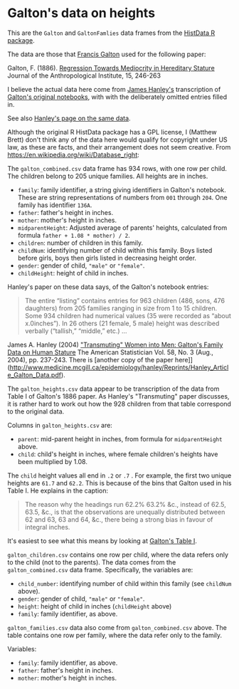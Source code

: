 # Galton's data on heights

This are the `Galton` and `GaltonFamlies` data frames from the [HistData
R package](https://www.rdocumentation.org/packages/HistData).

The data are those that [Francis
Galton](https://en.wikipedia.org/wiki/Francis_Galton) used for the following
paper:

Galton, F. (1886). [Regression Towards Mediocrity in Hereditary Stature](
https://galton.org/essays/1880-1889/galton-1886-jaigi-regression-stature.pdf)
Journal of the Anthropological Institute, 15, 246-263

I believe the actual data here come from [James
Hanley's](http://www.medicine.mcgill.ca/epidemiology/hanley/) transcription of
[Galton's original
notebooks](http://www.medicine.mcgill.ca/epidemiology/hanley/galton/notebook/index.html),
with with the deliberately omitted entries filled in.

See also [Hanley's page on the same
data](http://www.medicine.mcgill.ca/epidemiology/hanley/galton).

Although the original R HistData package has a GPL license, I (Matthew Brett)
don't think any of the data here would qualify for copyright under US law, as
these are facts, and their arrangement does not seem creative. From
<https://en.wikipedia.org/wiki/Database_right>:

The `galton_combined.csv` data frame has 934 rows, with one row per child.
The children belong to 205 unique families.  All heights are in inches.

* `family`: family identifier, a string giving identifiers in Galton's
  notebook.  These are string representations of numbers from `001` through
  `204`. One family has identifier `136A`.
* `father`: father's height in inches.
* `mother`: mother's height in inches.
* `midparentHeight`: Adjusted average of parents' heights, calculated from
  formula `father + 1.08 * mother) / 2`.
* `children`: number of children in this family.
* `childNum`: identifying number of child within this family.  Boys listed
  before girls, boys then girls listed in decreasing height order.
* `gender`: gender of child, `"male"` or `"female"`.
* `childHeight`: height of child in inches.

Hanley's paper on these data says, of the Galton's notebook entries:

> The  entire  “listing”  contains  entries  for  963  children  (486, sons, 476
daughters) from 205 families ranging in size from 1 to 15 children. Some 934
children had numerical values (35 were recorded as “about x.0inches”). In 26
others (21 female, 5 male) height  was  described  verbally  (“tallish,”
“middle,”  etc.) ...

James A. Hanley (2004) ["Transmuting" Women into Men: Galton's Family Data on
Human Stature](https://www.jstor.org/stable/27643564) The American Statistician
Vol. 58, No. 3 (Aug., 2004), pp. 237-243.  There is [another copy of the paper
here]](http://www.medicine.mcgill.ca/epidemiology/hanley/Reprints/Hanley_Article_Galton_Data.pdf).

The `galton_heights.csv` data appear to be transcription of the data from Table
I of Galton's 1886 paper.  As Hanley's "Transmuting" paper discusses, it is
rather hard to work out how the 928 children from that table correspond to the
original data.

Columns in `galton_heights.csv` are:

* `parent`: mid-parent height in inches, from formula for `midparentHeight`
  above.
* `child`: child's height in inches, where female children's heights have been
  multiplied by 1.08.

The `child` height values all end in `.2` or `.7` .  For example, the first two
unique heights are `61.7` and `62.2`.  This is because of the bins that Galton
used in his Table I.  He explains in the caption:

> The reason why the headings run 62.2% 63.2% &c., instead of 62.5, 63.5, &c.,
is that the observations are unequally distributed between 62 and 63, 63 and
64, &c., there being a strong bias in favour of integral inches.

It's easiest to see what this means by looking at [Galton's Table
I](https://galton.org/essays/1880-1889/galton-1886-jaigi-regression-stature.pdf).

`galton_children.csv` contains one row per child, where the data refers only to the child (not to the parents).  The data comes from the `galton_combined.csv` data frame. Specifically, the variables are:

* `child_number`: identifying number of child within this family (see
  `childNum` above).
* `gender`: gender of child, `"male"` or `"female"`.
* `height`: height of child in inches (`childHeight` above)
* `family`: family identifier, as above.

`galton_families.csv` data also come from `galton_combined.csv` above.  The
table contains one row per family, where the data refer only to the family.

Variables:

* `family`: family identifier, as above.
* `father`: father's height in inches.
* `mother`: mother's height in inches.
